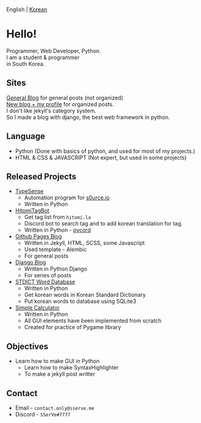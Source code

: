 English | [Korean](https://github.com/sserve-kr/sserve-kr/blob/main/README.korean.md)
# Hello!
Programmer, Web Developer, Python.  
I am a student & programmer  
in South Korea.

## Sites
[General Blog](https://svblog.me) for general posts (not organized)  
[New blog + my profile](https://svdev.studio) for organized posts.  
I don't like jekyll's category system.  
So I made a blog with django, the best web framework in python.  

## Language
+ Python (Done with basics of python, and used for most of my projects.)
+ HTML & CSS & JAVASCRIPT (Not expert, but used in some projects)

## Released Projects
+ [TypeSense](https://github.com/sserve-kr/TypeSense)
  + Automation program for [s0urce.io](https://s0urce.io)
  + Written in Python
+ [HitomiTagBot](https://github.com/sserve-kr/HitomiTagBot)
  + Get tag list from `hitomi.la`
  + Discord bot to search tag and to add korean translation for tag.
  + Written in Python - [pycord](https://docs.pycord.dev)
+ [Github Pages Blog](https://svblog.me)
  + Written in Jekyll, HTML, SCSS, some Javascript
  + Used template - Alembic
  + For general posts
+ [Django Blog](https://svdev.studio)
  + Written in Python Django
  + For series of posts
+ [STDICT Word Database](https://github.com/sserve-kr/STDICT-WORD-DB)
  + Written in Python
  + Get korean words in Korean Standard Dictionary
  + Put korean words to database using SQLite3
+ [Simple Calculator](https://github.com/sserve-kr/simple-calculator)
  + Written in Python
  + All GUI elements have been implemented from scratch
  + Created for practice of Pygame library

## Objectives
+ Learn how to make GUI in Python
  + Learn how to make SyntaxHighlighter
  + To make a jekyll post writter

## Contact
+ Email - `contact.only@sserve.me`
+ Discord - `SSerVe#7777`
